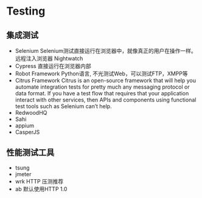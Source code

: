 # Testing
## 集成测试
- Selenium
Selenium测试直接运行在浏览器中，就像真正的用户在操作一样。
远程注入浏览器
Nightwatch
- Cypress
直接运行在浏览器内部
- Robot Framework
Python语言, 不光测试Web，可以测试FTP，XMPP等
- Citrus Framework
Citrus is an open-source framework that will help you automate integration tests for pretty much any messaging protocol or data format. If you have a test flow that requires that your application interact with other services, then APIs and components using functional test tools such as Selenium can’t help.
- RedwoodHQ
- Sahi
- appium 
- CasperJS
## 性能测试工具
- tsung
- jmeter
- wrk HTTP 压测推荐
- ab 默认使用HTTP 1.0